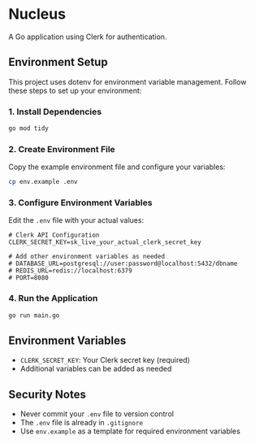 # Nucleus

A Go application using Clerk for authentication.

## Environment Setup

This project uses dotenv for environment variable management. Follow these steps to set up your environment:

### 1. Install Dependencies

```bash
go mod tidy
```

### 2. Create Environment File

Copy the example environment file and configure your variables:

```bash
cp env.example .env
```

### 3. Configure Environment Variables

Edit the `.env` file with your actual values:

```env
# Clerk API Configuration
CLERK_SECRET_KEY=sk_live_your_actual_clerk_secret_key

# Add other environment variables as needed
# DATABASE_URL=postgresql://user:password@localhost:5432/dbname
# REDIS_URL=redis://localhost:6379
# PORT=8080
```

### 4. Run the Application

```bash
go run main.go
```

## Environment Variables

- `CLERK_SECRET_KEY`: Your Clerk secret key (required)
- Additional variables can be added as needed

## Security Notes

- Never commit your `.env` file to version control
- The `.env` file is already in `.gitignore`
- Use `env.example` as a template for required environment variables 